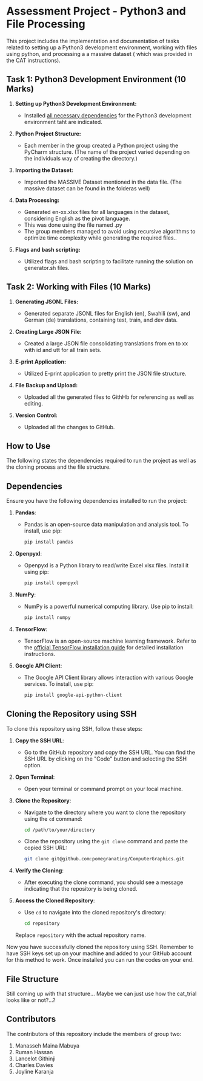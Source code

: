 # Assessment Project - Python3 and File Processing

This project includes the implementation and documentation of tasks related to setting up a Python3 development environment, working with files using python, and processing a a massive dataset ( which was provided in the CAT instructions).

## Task 1: Python3 Development Environment (10 Marks)

1. **Setting up Python3 Development Environment:**
   - Installed [all necessary dependencies](#dependencies) for the Python3 development environment taht are indicated.

2. **Python Project Structure:**
   - Each member in the group created a Python project using the PyCharm structure. (The name of the project varied depending on the individuals way of creating the directory.)

3. **Importing the Dataset:**
   - Imported the MASSIVE Dataset mentioned in the data file. (The massive dataset can be found in the folderas well)

4. **Data Processing:**
   - Generated en-xx.xlsx files for all languages in the dataset, considering English as the pivot language.
   - This was done using the file named .py 
   - The group members managed to avoid using recursive algorithms to optimize time complexity while generating the required files..

5. **Flags and bash scripting:**
   - Utilized flags and bash scripting to facilitate running the solution on generator.sh files.

## Task 2: Working with Files (10 Marks)

1. **Generating JSONL Files:**
   - Generated separate JSONL files for English (en), Swahili (sw), and German (de) translations, containing test, train, and dev data.

2. **Creating Large JSON File:**
   - Created a large JSON file consolidating translations from en to xx with id and utt for all train sets.

3. **E-print Application:**
   - Utilized E-print application to pretty print the JSON file structure.

4. **File Backup and Upload:**
   - Uploaded all the generated files to GithHb for referencing as well as editing.

5. **Version Control:**
   - Uploaded all the changes to GitHub.

## How to Use

The following states the dependencies required to run the project as well as the cloning process and the file structure.

## Dependencies

Ensure you have the following dependencies installed to run the project:

1. **Pandas**:
   - Pandas is an open-source data manipulation and analysis tool. To install, use pip:
     ```bash
     pip install pandas
     ```

2. **Openpyxl**:
   - Openpyxl is a Python library to read/write Excel xlsx files. Install it using pip:
     ```bash
     pip install openpyxl
     ```

3. **NumPy**:
   - NumPy is a powerful numerical computing library. Use pip to install:
     ```bash
     pip install numpy
     ```

4. **TensorFlow**:
   - TensorFlow is an open-source machine learning framework. Refer to the [official TensorFlow installation guide](https://www.tensorflow.org/install) for detailed installation instructions.

5. **Google API Client**:
   - The Google API Client library allows interaction with various Google services. To install, use pip:
     ```bash
     pip install google-api-python-client
     ```

## Cloning the Repository using SSH

To clone this repository using SSH, follow these steps:

1. **Copy the SSH URL**:
   - Go to the GitHub repository and copy the SSH URL. You can find the SSH URL by clicking on the "Code" button and selecting the SSH option.

2. **Open Terminal**:
   - Open your terminal or command prompt on your local machine.

3. **Clone the Repository**:
   - Navigate to the directory where you want to clone the repository using the `cd` command:
     ```bash
     cd /path/to/your/directory
     ```
   - Clone the repository using the `git clone` command and paste the copied SSH URL:
     ```bash
     git clone git@github.com:pomegranating/ComputerGraphics.git
     ```

4. **Verify the Cloning**:
   - After executing the clone command, you should see a message indicating that the repository is being cloned.

5. **Access the Cloned Repository**:
   - Use `cd` to navigate into the cloned repository's directory:
     ```bash
     cd repository
     ```
   Replace `repository` with the actual repository name.

Now you have successfully cloned the repository using SSH. Remember to have SSH keys set up on your machine and added to your GitHub account for this method to work. Once installed you can run the codes on your end.

## File Structure

Still coming up with that structure... Maybe we can just use how the cat_trial looks like or not?...?

## Contributors

The contributors of this repository include the members of group two:
1. Manasseh Maina Mabuya
2. Ruman Hassan
3. Lancelot Githinji
4. Charles Davies
5. Joyline Karanja
